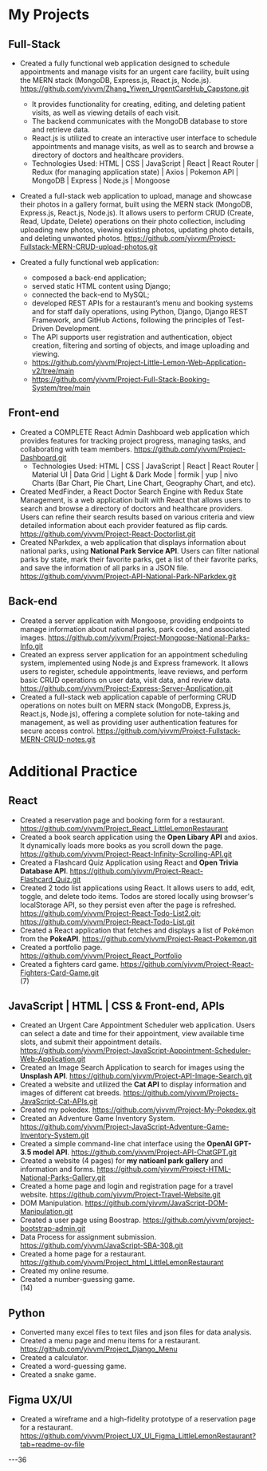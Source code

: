 # My Projects
## Full-Stack  
      
- Created a fully functional web application designed to schedule appointments and manage visits for an urgent care facility, built using the MERN stack (MongoDB, Express.js, React.js, Node.js). https://github.com/yivvm/Zhang_Yiwen_UrgentCareHub_Capstone.git
  - It provides functionality for creating, editing, and deleting patient visits, as well as viewing details of each visit.
  - The backend communicates with the MongoDB database to store and retrieve data.
  - React.js is utilized to create an interactive user interface to schedule appointments and manage visits, as well as to search and browse a directory of doctors and healthcare providers.
  - Technologies Used: HTML | CSS | JavaScript | React | React Router | Redux (for managing application state) | Axios | Pokemon API | MongoDB | Express | Node.js | Mongoose   
   
- Created a full-stack web application to upload, manage and showcase their photos in a gallery format, built using the MERN stack (MongoDB, Express.js, React.js, Node.js). It allows users to perform CRUD (Create, Read, Update, Delete) operations on their photo collection, including uploading new photos, viewing existing photos, updating photo details, and deleting unwanted photos. https://github.com/yivvm/Project-Fullstack-MERN-CRUD-upload-photos.git  
   
- Created a fully functional web application:
  - composed a back-end application; 
  - served static HTML content using Django; 
  - connected the back-end to MySQL; 
  - developed REST APIs for a restaurant’s menu and booking systems and for staff daily operations, using Python, Django, Django REST Framework, and GitHub Actions, following the principles of Test-Driven Development.
  - The API supports user registration and authentication, object creation, filtering and sorting of objects, and image uploading and viewing.
  - https://github.com/yivvm/Project-Little-Lemon-Web-Application-v2/tree/main
  - https://github.com/yivvm/Project-Full-Stack-Booking-System/tree/main
 
## Front-end
- Created a COMPLETE React Admin Dashboard web application which provides features for tracking project progress, managing tasks, and collaborating with team members. https://github.com/yivvm/Project-Dashboard.git
  - Technologies Used: HTML | CSS | JavaScript | React | React Router | Material UI | Data Grid | Light & Dark Mode | formik | yup | nivo Charts (Bar Chart, Pie Chart, Line Chart, Geography Chart, and etc). 
- Created MedFinder, a React Doctor Search Engine with Redux State Management, is a web application built with React that allows users to search and browse a directory of doctors and healthcare providers. Users can refine their search results based on various criteria and view detailed information about each provider featured as flip cards. https://github.com/yivvm/Project-React-Doctorlist.git
- Created NParkdex, a web application that displays information about national parks, using **National Park Service API**. Users can filter national parks by state, mark their favorite parks, get a list of their favorite parks, and save the information of all parks in a JSON file. https://github.com/yivvm/Project-API-National-Park-NParkdex.git
## Back-end
- Created a server application with Mongoose, providing endpoints to manage information about national parks, park codes, and associated images. https://github.com/yivvm/Project-Mongoose-National-Parks-Info.git
- Created an express server application for an appointment scheduling system, implemented using Node.js and Express framework. It allows users to register, schedule appointments, leave reviews, and perform basic CRUD operations on user data, visit data, and review data. https://github.com/yivvm/Project-Express-Server-Application.git
- Created a full-stack web application capable of performing CRUD operations on notes built on MERN stack (MongoDB, Express.js, React.js, Node.js), offering a complete solution for note-taking and management, as well as providing user authentication features for secure access control. https://github.com/yivvm/Project-Fullstack-MERN-CRUD-notes.git
 
# Additional Practice
## React
- Created a reservation page and booking form for a restaurant. https://github.com/yivvm/Project_React_LittleLemonRestaurant
- Created a book search application using the **Open Libary API** and axios. It dynamically loads more books as you scroll down the page. https://github.com/yivvm/Project-React-Infinity-Scrolling-API.git
- Created a Flashcard Quiz Application using React and **Open Trivia Database API**. https://github.com/yivvm/Project-React-Flashcard_Quiz.git
- Created 2 todo list applications using React. It allows users to add, edit, toggle, and delete todo items. Todos are stored locally using browser's localStorage API, so they persist even after the page is refreshed. https://github.com/yivvm/Project-React-Todo-List2.git; https://github.com/yivvm/Project-React-Todo-List.git
- Created a React application that fetches and displays a list of Pokémon from the **PokeAPI**. https://github.com/yivvm/Project-React-Pokemon.git
- Created a portfolio page. https://github.com/yivvm/Project_React_Portfolio
- Created a fighters card game. https://github.com/yivvm/Project-React-Fighters-Card-Game.git  
(7)
## JavaScript | HTML | CSS & Front-end, APIs
- Created an Urgent Care Appointment Scheduler web application. Users can select a date and time for their appointment, view available time slots, and submit their appointment details. https://github.com/yivvm/Project-JavaScript-Appointment-Scheduler-Web-Application.git
- Created an Image Search Application to search for images using the **Unsplash API**. https://github.com/yivvm/Project-API-Image-Search.git
- Created a website and utilized the **Cat API** to display information and images of different cat breeds. https://github.com/yivvm/Projects-JavaScript-Cat-APIs.git 
- Created my pokedex. https://github.com/yivvm/Project-My-Pokedex.git
- Created an Adventure Game Inventory System. https://github.com/yivvm/Project-JavaScript-Adventure-Game-Inventory-System.git
- Created a simple command-line chat interface using the **OpenAI GPT-3.5 model API**. https://github.com/yivvm/Project-API-ChatGPT.git
- Created a website (4 pages) for **my natioanl park gallery** and information and forms. https://github.com/yivvm/Project-HTML-National-Parks-Gallery.git
- Created a home page and login and registration page for a travel website. https://github.com/yivvm/Project-Travel-Website.git
- DOM Manipulation. https://github.com/yivvm/JavaScript-DOM-Manipulation.git
- Created a user page using Boostrap. https://github.com/yivvm/project-bootstrap-admin.git
- Data Process for assignment submission. https://github.com/yivvm/JavaScript-SBA-308.git
- Created a home page for a restaurant. https://github.com/yivvm/Project_html_LittleLemonRestaurant
- Created my online resume.
- Created a number-guessing game.  
(14)
## Python 
- Converted many excel files to text files and json files for data analysis.
- Created a menu page and menu items for a restaurant. https://github.com/yivvm/Project_Django_Menu
- Created a calculator. 
- Created a word-guessing game.  
- Created a snake game.
## Figma UX/UI
- Created a wireframe and a high-fidelity prototype of a reservation page for a restaurant. https://github.com/yivvm/Project_UX_UI_Figma_LittleLemonRestaurant?tab=readme-ov-file

---36
